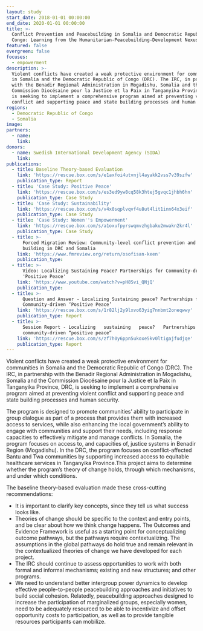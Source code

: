 ```yaml
---
layout: study
start_date: 2018-01-01 00:00:00
end_date: 2020-01-01 00:00:00
title: >-
  Conflict Prevention and Peacebuilding in Somalia and Democratic Republic of
  Congo: Learning from the Humanitarian-Peacebuilding-Development Nexus
featured: false
evergreen: false
focuses:
  - empowerment
description: >-
  Violent conflicts have created a weak protective environment for communities
  in Somalia and the Democratic Republic of Congo (DRC). The IRC, in partnership
  with the Benadir Regional Administration in Mogadishu, Somalia and the
  Commission Diocésaine pour la Justice et la Paix in Tanganyika Province, DRC,
  is seeking to implement a comprehensive program aimed at preventing violent
  conflict and supporting peace and state building processes and human security.
regions:
  - Democratic Republic of Congo
  - Somalia
image:
partners:
  - name:
    link:
donors:
  - name: Swedish International Development Agency (SIDA)
    link:
publications:
  - title: Baseline Theory-based Evaluation
    link: 'https://rescue.box.com/s/e1axfoi4utvnjl4ayakk2vss7v39szfw'
    publication_type: Report
  - title: 'Case Study: Positive Peace'
    link: 'https://rescue.box.com/s/es3ed9yw8cq58k3htej5gvqc1jhbh6hn'
    publication_type: Case Study
  - title: 'Case Study: Sustainability'
    link: 'https://rescue.box.com/s/v4x0sqplvqvf4u8ut4lit1inn64x3eif'
    publication_type: Case Study
  - title: 'Case Study: Women''s Empowerment'
    link: 'https://rescue.box.com/s/a1oxufpyrswqmvzhgbaku2mwakn2kr4l'
    publication_type: Case Study
  - title: >-
      Forced Migration Review: Community-level conflict prevention and peace
      building in DRC and Somalia
    link: 'https://www.fmreview.org/return/osofisan-keen'
    publication_type:
  - title: >-
      Video: Localizing Sustaining Peace? Partnerships for Community-driven
      'Positive Peace'
    link: 'https://www.youtube.com/watch?v=pH8Svi_QNjQ'
    publication_type:
  - title: >-
      Question and Answer - Localizing Sustaining peace? Partnerships for
      Community-driven ‘Positive Peace’
    link: 'https://rescue.box.com/s/1r82lj2y9lxvo63yig7nnbmt2oneqwwy'
    publication_type: Report
  - title: >-
      Session Report - Localizing   sustaining   peace?   Partnerships   for  
      community-driven “positive peace”
    link: 'https://rescue.box.com/s/zf7h0y6ppn5ukoxe5kv0ltigajfudjqe'
    publication_type: Report
---
```


Violent conflicts have created a weak protective environment for communities in Somalia and the Democratic Republic of Congo (DRC). The IRC, in partnership with the Benadir Regional Administration in Mogadishu, Somalia and the Commission Diocésaine pour la Justice et la Paix in Tanganyika Province, DRC, is seeking to implement a comprehensive program aimed at preventing violent conflict and supporting peace and state building processes and human security.

The program is designed to promote communities’ ability to participate in group dialogue as part of a process that provides them with increased access to services, while also enhancing the local government’s ability to engage with communities and support their needs, including response capacities to effectively mitigate and manage conflicts. In Somalia, the program focuses on access to, and capacities of, justice systems in Benadir Region (Mogadishu). In the DRC, the program focuses on conflict-affected Bantu and Twa communities by supporting increased access to equitable healthcare services in Tanganyika Province.This project aims to determine whether the program’s theory of change holds, through which mechanisms, and under which conditions.

The baseline theory-based evaluation made these cross-cutting recommendations:

* It is important to clarify key concepts, since they tell us what success looks like.
* Theories of change should be specific to the context and entry points, and be clear about how we think change happens. The Outcomes and Evidence Framework is useful as a starting point for conceptualizing outcome pathways, but the pathways require contextualizing. The assumptions in the global pathways do hold true and remain relevant in the contextualized theories of change we have developed for each project.
* The IRC should continue to assess opportunities to work with both formal and informal mechanisms; existing and new structures; and other programs.
* We need to understand better intergroup power dynamics to develop effective people-to-people peacebuilding approaches and initiatives to build social cohesion. Relatedly, peacebuilding approaches designed to increase the participation of marginalized groups, especially women, need to be adequately resourced to be able to incentivize and offset opportunity costs to participation, as well as to provide tangible resources participants can mobilize.

&nbsp;

